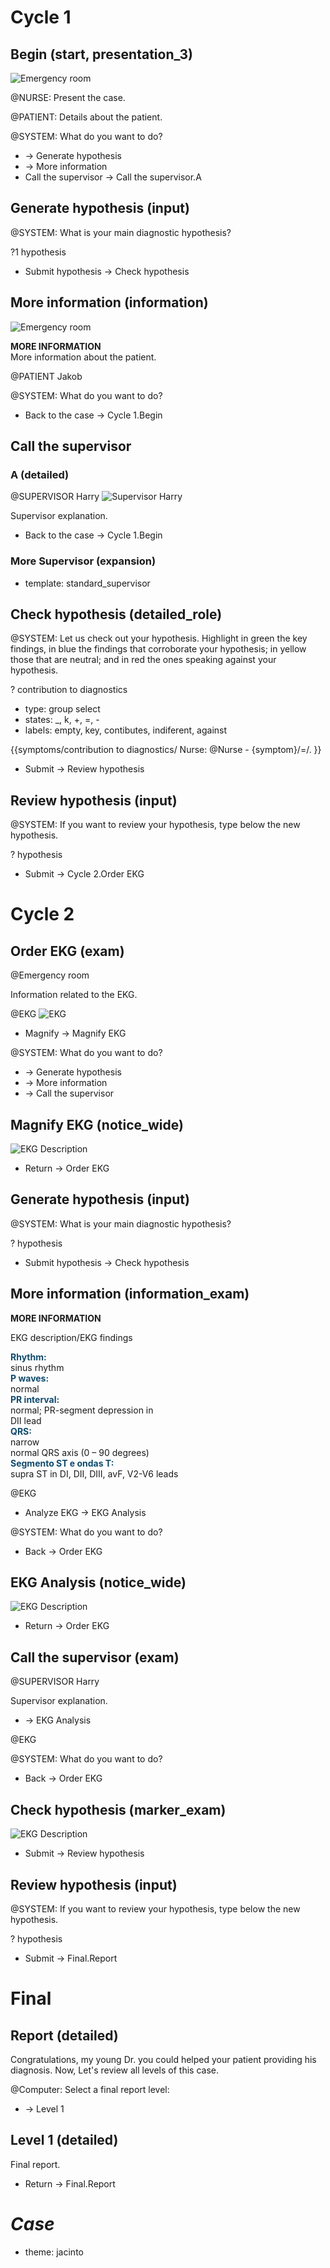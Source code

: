 Cycle 1
=======

Begin (start, presentation_3)
-------------------
  ![Emergency room](theme/background-emergency-room-1.png)

@NURSE: Present the case.

@PATIENT: Details about the patient.

@SYSTEM: What do you want to do?

* -> Generate hypothesis
* -> More information
* Call the supervisor -> Call the supervisor.A

Generate hypothesis (input)
---------------------------

@SYSTEM: What is your main diagnostic hypothesis?

?1 hypothesis

* Submit hypothesis -> Check hypothesis

More information (information)
------------------------------
  ![Emergency room](theme/background-emergency-room-2.png)

<b>MORE INFORMATION</b> <br> More information about the patient.

@PATIENT Jakob

@SYSTEM: What do you want to do?

* Back to the case -> Cycle 1.Begin

Call the supervisor
-------------------

### A (detailed)
  @SUPERVISOR Harry
    ![Supervisor Harry](theme/supervisor.png)

Supervisor explanation.

* Back to the case -> Cycle 1.Begin

### More Supervisor (expansion)

* template: standard_supervisor


Check hypothesis (detailed_role)
--------------------------------

@SYSTEM: Let us check out your hypothesis. Highlight in green the key findings, in blue the findings that corroborate your hypothesis; in yellow those that are neutral; and in red the ones speaking against your hypothesis.

? contribution to diagnostics
  * type: group select
  * states: _, k, +, =, -
  * labels: empty, key, contibutes, indiferent, against

{{symptoms/contribution to diagnostics/
Nurse: @Nurse - {symptom}/=/.
}}

* Submit -> Review hypothesis 

Review hypothesis (input)
-------------------------

@SYSTEM: If you want to review your hypothesis, type below the new hypothesis.

? hypothesis

* Submit -> Cycle 2.Order EKG

Cycle 2
=======

## Order EKG (exam)
@Emergency room

Information related to the EKG.

@EKG
  ![EKG](template/ekg-template.svg)

* Magnify -> Magnify EKG

@SYSTEM: What do you want to do?
* -> Generate hypothesis
* -> More information
* -> Call the supervisor

## Magnify EKG (notice_wide)

![EKG Description](template/ekg-template.svg)

* Return -> Order EKG

## Generate hypothesis (input)

@SYSTEM: What is your main diagnostic hypothesis?

? hypothesis

* Submit hypothesis -> Check hypothesis

## More information (information_exam)

<b>MORE INFORMATION</b>

EKG description/EKG findings

<span style="color:#0d4a71;font-weight:bold">Rhythm:</span><br>
sinus rhythm<br>
<span style="color:#0d4a71;font-weight:bold">P waves:</span><br>
normal<br>
<span style="color:#0d4a71;font-weight:bold">PR interval:</span><br>
normal; PR-segment depression in<br>
DII lead<br>
<span style="color:#0d4a71;font-weight:bold">QRS:</span><br>
narrow<br>
normal QRS axis (0 – 90 degrees)<br>
<span style="color:#0d4a71;font-weight:bold">Segmento ST e ondas T:</span><br>
supra ST in DI, DII, DIII, avF, V2-V6 leads

@EKG

* Analyze EKG -> EKG Analysis

@SYSTEM: What do you want to do?
* Back -> Order EKG

## EKG Analysis (notice_wide)

![EKG Description](template/ekg-template.svg)

* Return -> Order EKG

## Call the supervisor (exam)
  @SUPERVISOR Harry

Supervisor explanation.

* -> EKG Analysis

@EKG

@SYSTEM: What do you want to do?
* Back -> Order EKG

## Check hypothesis (marker_exam)

![EKG Description](template/ekg-template.svg)

* Submit -> Review hypothesis

## Review hypothesis (input)
@SYSTEM: If you want to review your hypothesis, type below the new hypothesis.

? hypothesis

* Submit -> Final.Report

Final
=====

Report (detailed)
-----------------

Congratulations, my young Dr. you could helped your patient providing his diagnosis. Now, Let's review all levels of this case.

@Computer: Select a final report level:

* -> Level 1

Level 1 (detailed)
------------------

Final report.

* Return -> Final.Report  

_Case_
======
* theme: jacinto